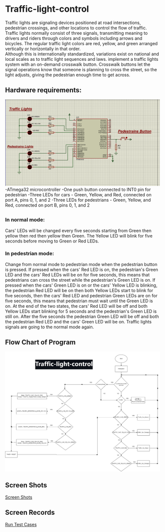  # Traffic-light-control
 Traffic lights are signaling devices positioned at road intersections, pedestrian crossings, and other locations to control the flow of traffic.  
 Traffic lights normally consist of three signals, transmitting meaning to drivers and riders through colors and symbols including arrows and bicycles.
 The regular traffic light colors are red, yellow, and green arranged vertically or horizontally in that order.  
 Although this is internationally standardized, variations exist on national and local scales as to traffic light sequences and laws.
 implement a traffic lights system with an on-demand crosswalk button. 
 Crosswalk buttons let the signal operations know that someone is planning to cross the street, so the light adjusts, giving the pedestrian enough time to get across.
 ## Hardware requirements:
 ![Hardware](Hardware.png)
 -ATmega32 microcontroller
 -One push button connected to INT0 pin for pedestrian
 -Three LEDs for cars - Green, Yellow, and Red, connected on port A, pins 0, 1, and 2
 -Three LEDs for pedestrians - Green, Yellow, and Red, connected on port B, pins 0, 1, and 2
 ## 
 ### In normal mode:
 Cars' LEDs will be changed every five seconds starting from Green then yellow then red then yellow then Green.
 The Yellow LED will blink for five seconds before moving to Green or Red LEDs.
 ### In pedestrian mode:
 Change from normal mode to pedestrian mode when the pedestrian button is pressed.
 If pressed when the cars' Red LED is on, the pedestrian's Green LED and the cars' Red LEDs will be on for five seconds, this means that pedestrians can cross the street
 while the pedestrian's Green LED is on.
 If pressed when the cars' Green LED is on or the cars' Yellow LED is blinking, the pedestrian Red LED will be on then both Yellow LEDs start to blink for five seconds,
 then the cars' Red LED and pedestrian Green LEDs are on for five seconds, this means that pedestrian must wait until the Green LED is on.
 At the end of the two states, the cars' Red LED will be off and both Yellow LEDs start blinking for 5 seconds and the pedestrian's Green LED is still on.
 After the five seconds the pedestrian Green LED will be off and both the pedestrian Red LED and the cars' Green LED will be on.
 Traffic lights signals are going to the normal mode again.
 
## Flow Chart of Program
![Traffic-light-control_flowChart](Traffic-light-control_flowChart.jpg)
## Screen Shots  
[Screen Shots](https://drive.google.com/drive/folders/1XZbDs4qpUIkmePAUX_jY41I791H6h7Jw?usp=sharing)
## Screen Records 
[Run Test Cases](https://drive.google.com/drive/folders/1-nAqw8w4j7XReYaE7ZSLK9auDPGFgcvc?usp=sharing)
 
